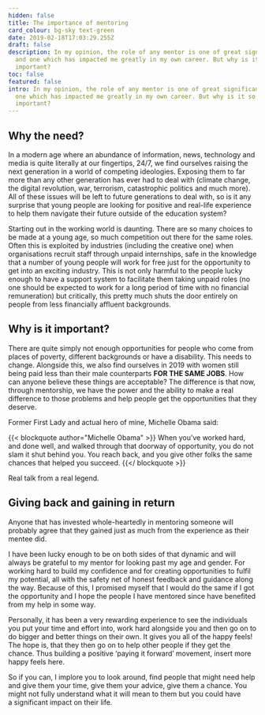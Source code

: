 ```yaml
---
hidden: false
title: The importance of mentoring
card_colour: bg-sky text-green
date: 2019-02-18T17:03:29.255Z
draft: false
description: In my opinion, the role of any mentor is one of great significance
  and one which has impacted me greatly in my own career. But why is it so
  important?
toc: false
featured: false
intro: In my opinion, the role of any mentor is one of great significance and
  one which has impacted me greatly in my own career. But why is it so
  important?
---
```

## Why the need?

In a modern age where an abundance of information, news, technology and media is quite literally at our fingertips, 24/7, we find ourselves raising the next generation in a world of competing ideologies. Exposing them to far more than any other generation has ever had to deal with (climate change, the digital revolution, war, terrorism, catastrophic politics and much more). All of these issues will be left to future generations to deal with, so is it any surprise that young people are looking for positive and real-life experience to help them navigate their future outside of the education system?

Starting out in the working world is daunting. There are so many choices to be made at a young age, so much competition out there for the same roles. Often this is exploited by industries (including the creative one) when organisations recruit staff through unpaid internships, safe in the knowledge that a number of young people will work for free just for the opportunity to get into an exciting industry. This is not only harmful to the people lucky enough to have a support system to facilitate them taking unpaid roles (no one should be expected to work for a long period of time with no financial remuneration) but critically, this pretty much shuts the door entirely on people from less financially affluent backgrounds. 

## Why is it important?

There are quite simply not enough opportunities for people who come from places of poverty, different backgrounds or have a disability. This needs to change. Alongside this, we also find ourselves in 2019 with women still being paid less than their male counterparts **FOR THE SAME JOBS**. How can anyone believe these things are acceptable? The difference is that now, through mentorship, we have the power and the ability to make a real difference to those problems and help people get the opportunities that they deserve.

Former First Lady and actual hero of mine, Michelle Obama said:

{{< blockquote author="Michelle Obama" >}}
When you’ve worked hard, and done well, and walked through that doorway of opportunity, you do not slam it shut behind you. You reach back, and you give other folks the same chances that helped you succeed.
{{</ blockquote >}}

Real talk from a real legend.

## Giving back and gaining in return

Anyone that has invested whole-heartedly in mentoring someone will probably agree that they gained just as much from the experience as their mentee did.

I have been lucky enough to be on both sides of that dynamic and will always be grateful to my mentor for looking past my age and gender. For working hard to build my confidence and for creating opportunities to fulfil my potential, all with the safety net of honest feedback and guidance along the way. Because of this, I promised myself that I would do the same if I got the opportunity and I hope the people I have mentored since have benefited from my help in some way. 

Personally, it has been a very rewarding experience to see the individuals you put your time and effort into, work hard alongside you and then go on to do bigger and better things on their own. It gives you all of the happy feels! The hope is, that they then go on to help other people if they get the chance. Thus building a positive ​‘paying it forward’ movement, insert more happy feels here. 

So if you can, I implore you to look around, find people that might need help and give them your time, give them your advice, give them a chance. You might not fully understand what it will mean to them but you could have a significant impact on their life.